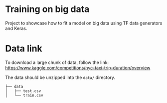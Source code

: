# Training on big data 

Project to showcase how to fit a model on big data using TF data generators and Keras.

# Data link 

To download a large chunk of data, follow the link: https://www.kaggle.com/competitions/nyc-taxi-trip-duration/overview

The data should be unzipped into the `data/` directory.

```
├── data
│   ├── test.csv
│   └── train.csv
```